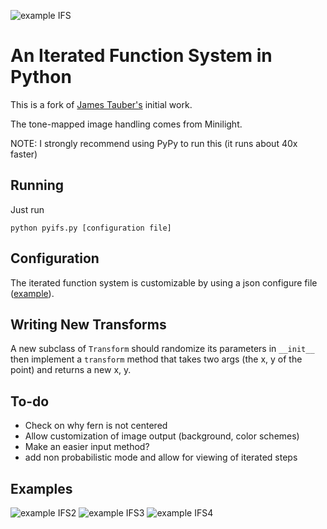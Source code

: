 ![example IFS](https://raw.githubusercontent.com/jtauber/pyifs/master/example.png)

An Iterated Function System in Python
=====================================

This is a fork of [James Tauber's](https://github.com/jtauber/pyifs) initial work. 

The tone-mapped image handling comes from Minilight.

NOTE: I strongly recommend using PyPy to run this (it runs about 40x faster)

Running
-------

Just run

    python pyifs.py [configuration file]
    

Configuration
-------------

The iterated function system is customizable by using a json configure file ([example](configs/sierpinski.json)).

Writing New Transforms
----------------------

A new subclass of `Transform` should randomize its parameters in `__init__`
then implement a `transform` method that takes two args (the x, y of the
point) and returns a new x, y.


To-do
-----

- Check on why fern is not centered
- Allow customization of image output (background, color schemes)
- Make an easier input method?
- add non probabilistic mode and allow for viewing of iterated steps

Examples
--------


![example IFS2](https://raw.githubusercontent.com/jtauber/pyifs/master/example2.png)
![example IFS3](https://raw.githubusercontent.com/jtauber/pyifs/master/example3.png)
![example IFS4](https://raw.githubusercontent.com/jtauber/pyifs/master/example4.png)

